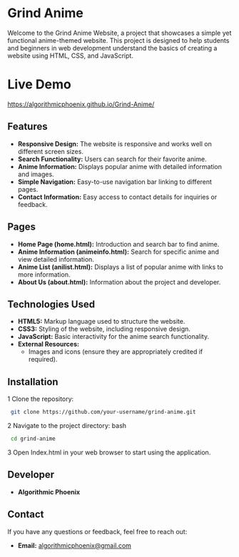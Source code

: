 # Grind Anime

Welcome to the Grind Anime Website, a project that showcases a simple yet functional anime-themed website. This project is designed to help students and beginners in web development understand the basics of creating a website using HTML, CSS, and JavaScript.

# Live Demo
https://algorithmicphoenix.github.io/Grind-Anime/

## Features

- **Responsive Design:** The website is responsive and works well on different screen sizes.
- **Search Functionality:** Users can search for their favorite anime.
- **Anime Information:** Displays popular anime with detailed information and images.
- **Simple Navigation:** Easy-to-use navigation bar linking to different pages.
- **Contact Information:** Easy access to contact details for inquiries or feedback.

## Pages

- **Home Page (home.html):** Introduction and search bar to find anime.
- **Anime Information (animeinfo.html):** Search for specific anime and view detailed information.
- **Anime List (anilist.html):** Displays a list of popular anime with links to more information.
- **About Us (about.html):** Information about the project and developer.

## Technologies Used

- **HTML5:** Markup language used to structure the website.
- **CSS3:** Styling of the website, including responsive design.
- **JavaScript:** Basic interactivity for the anime search functionality.
- **External Resources:**
  - Images and icons (ensure they are appropriately credited if required).

## Installation

 1 Clone the repository:

```bash
 git clone https://github.com/your-username/grind-anime.git
```
2 Navigate to the project directory:
bash
```bash
 cd grind-anime
```
3 Open Index.html in your web browser to start using the application.

## Developer
- **Algorithmic Phoenix**

## Contact
If you have any questions or feedback, feel free to reach out:
- **Email:** algorithmicphoenix@gmail.com
  
